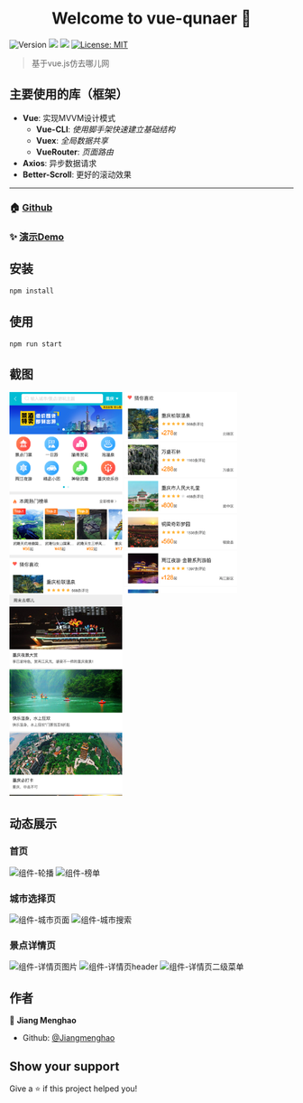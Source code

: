 <h1 align="center">Welcome to vue-qunaer 👋</h1>
<p>
  <img alt="Version" src="https://img.shields.io/badge/version-1.0.0-blue.svg?cacheSeconds=2592000" />
  <img src="https://img.shields.io/badge/node-%3E%3D%206.0.0-blue.svg" />
  <img src="https://img.shields.io/badge/npm-%3E%3D%203.0.0-blue.svg" />
  <a href="#" target="_blank">
    <img alt="License: MIT" src="https://img.shields.io/badge/License-MIT-yellow.svg" />
  </a>
</p>

> 基于vue.js仿去哪儿网

## 主要使用的库（框架）

- **Vue**: 实现MVVM设计模式
  - **Vue-CLI**: *使用脚手架快速建立基础结构*
  - **Vuex**: *全局数据共享*
  - **VueRouter**: *页面路由*
- **Axios**: 异步数据请求
- **Better-Scroll**: 更好的滚动效果

--- 

### 🏠 [Github](https://github.com/Jiangmenghao/vue-qunaer)

### ✨ [演示Demo](https://qunaer.maoxiaohei.top)

## 安装

```sh
npm install
```

## 使用

```sh
npm run start
```

## 截图

<p>
  <img src="./demo-imgs/screenshot/home.png" width="200px" alt="截图-主页"/>
  <img src="./demo-imgs/screenshot/like.png" width="200px" alt="截图-猜你喜欢"/>
  <img src="./demo-imgs/screenshot/weekend.png" width="200px" alt="截图-周末去哪儿"/>
</p>

## 动态展示
### 首页
<p>
  <img src="./demo-imgs/gif/轮播展示.gif" width="200px" alt="组件-轮播"/>
  <img src="./demo-imgs/gif/热门榜单展示.gif" width="200px" alt="组件-榜单"/>
</p>

### 城市选择页
<p>
  <img src="./demo-imgs/gif/城市页展示.gif" width="200px" alt="组件-城市页面"/>
  <img src="./demo-imgs/gif/城市搜索展示.gif" width="200px" alt="组件-城市搜索"/>
</p>

### 景点详情页
<p>
  <img src="./demo-imgs/gif/详情页-图片展示.gif" width="200px" alt="组件-详情页图片"/>
  <img src="./demo-imgs/gif/详情页-header展示.gif" width="200px" alt="组件-详情页header"/>
  <img src="./demo-imgs/gif/详情页-二级菜单展示.gif" width="200px" alt="组件-详情页二级菜单"/>
</p>

## 作者

👤 **Jiang Menghao**

* Github: [@Jiangmenghao](https://github.com/Jiangmenghao)

## Show your support

Give a ⭐️ if this project helped you!
